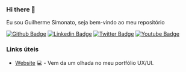 ### Hi there 👋
Eu sou Guilherme Simonato, seja bem-vindo ao meu repositório

[![Github Badge](https://img.shields.io/badge/-Github-000?style=flat-square&logo=Github&logoColor=white&link=https://github.com/fagnerpsantos)](https://github.com/Simonatoo)
[![Linkedin Badge](https://img.shields.io/badge/-LinkedIn-blue?style=flat-square&logo=Linkedin&logoColor=white&link=https://www.linkedin.com/in/https://www.linkedin.com/in/guilherme-simonato-438791174//)](https://www.linkedin.com/in/https://www.linkedin.com/in/guilherme-simonato-438791174//)
[![Twitter Badge](https://img.shields.io/badge/-Twitter-1ca0f1?style=flat-square&labelColor=1ca0f1&logo=twitter&logoColor=white&link=https://twitter.com/Simonatooo)](https://twitter.com/Simonatooo)
[![Youtube Badge](https://img.shields.io/badge/-YouTube-ff0000?style=flat-square&labelColor=ff0000&logo=youtube&logoColor=white&link=https://www.youtube.com/user/Simonatoo)](https://www.youtube.com/user/Simonatoo)

### Links úteis

- [Website](https://guilhermesimonato.com.br/) 💻 - Vem da um olhada no meu portfólio UX/UI.















<!--
**Simonatoo/Simonatoo** is a ✨ _special_ ✨ repository because its `README.md` (this file) appears on your GitHub profile.

Here are some ideas to get you started:

- 🔭 I’m currently working on ...
- 🌱 I’m currently learning ...
- 👯 I’m looking to collaborate on ...
- 🤔 I’m looking for help with ...
- 💬 Ask me about ...
- 📫 How to reach me: ...
- 😄 Pronouns: ...
- ⚡ Fun fact: ...
-->
